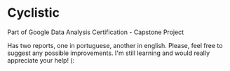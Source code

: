 # Cyclistic
Part of Google Data Analysis Certification - Capstone Project

Has two reports, one in portuguese, another in english. 
Please, feel free to suggest any possible improvements. I'm still learning and would really appreciate your help! (: 
